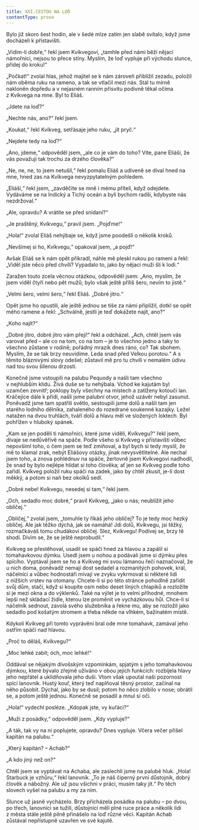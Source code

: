 ```yaml
---
title: XXI.CESTOU NA LOĎ
contentType: prose
---
```


Bylo již skoro šest hodin, ale v šedé mlze zatím jen slabě svítalo, když jsme docházeli k přístavišti.

„Vidím-li dobře,“ řekl jsem Kvíkvegovi, „tamhle před námi běží nějací námořníci, nejsou to přece stíny. Myslím, že loď vypluje při východu slunce, přidej do kroku!“

„Počkat!“ zvolal hlas, jehož majitel se k nám zároveň přiblížil zezadu, položil nám oběma ruku na rameno, a tak se vtlačil mezi nás. Stál tu mírně nakloněn dopředu a v nejasném ranním přísvitu podivně těkal očima z Kvíkvega na mne. Byl to Eliáš.

„Jdete na loď?“

„Nechte nás, ano?“ řekl jsem.

„Koukat,“ řekl Kvíkveg, setřásaje jeho ruku, „jít pryč.“

„Nejdete tedy na loď?“

„Ano, jdeme,“ odpověděl jsem, „ale co je vám do toho? Víte, pane Eliáši, že vás považuji tak trochu za drzého člověka?“

„Ne, ne, ne, to jsem netušil,“ řekl pomalu Eliáš a udiveně se díval hned na mne, hned zas na Kvíkvega nevyzpytatelným pohledem.

„Eliáši,“ řekl jsem, „zavděčíte se mně i mému příteli, když odejdete. Vydáváme se na Indický a Tichý oceán a byli bychom radši, kdybyste nás nezdržoval.“

„Ale, opravdu? A vrátíte se před snídaní?“

„Je praštěný, Kvíkvegu,“ pravil jsem. „Pojďme!“

„Hola!“ zvolal Eliáš nehýbaje se, když jsme poodešli o několik kroků.

„Nevšímej si ho, Kvíkvegu,“ opakoval jsem, „a pojď!“

Avšak Eliáš se k nám opět přikradl, náhle mě pleskl rukou po rameni a řekl: „Viděl jste něco před chvílí? Vypadalo to, jako by nějací muži šli k lodi.“

Zaražen touto zcela věcnou otázkou, odpověděl jsem: „Ano, myslím, že jsem viděl čtyři nebo pět mužů; bylo však ještě příliš šero, nevím to jistě.“

„Velmi šero, velmi šero,“ řekl Eliáš. „Dobré jitro.“

Opět jsme ho opustili, ale ještě jednou se tiše za námi připlížil, dotkl se opět mého ramene a řekl: „Schválně, jestli je teď dokážete najít, ano?“

„Koho najít?“

„Dobré jitro, dobré jitro vám přeji!“ řekl a odcházel. „Ach, chtěl jsem vás varovat před – ale co na tom, co na tom – je to všechno jedno a taky to všechno zůstane v rodině; pořádný mrazík dnes ráno, co? Tak sbohem. Myslím, že se tak brzy neuvidíme. Leda snad před Velkou porotou.“ A s těmito bláznivými slovy odešel; zůstavil mě pro tu chvíli v nemalém údivu nad tou svou šílenou drzostí.

Konečně jsme vstoupili na palubu Pequody a našli tam všechno v nejhlubším klidu. Živá duše se tu nehýbala. Vchod ke kajutám byl uzamčen zevnitř; poklopy byly všechny na místech a zatíženy kotouči lan. Kráčejíce dále k přídi, našli jsme palubní otvor, jehož uzávěr nebyl zasunut. Poněvadž jsme tam spatřili světlo, sestoupili jsme dolů a našli tam jen starého lodního dělníka, zahaleného do rozedrané soukenné kazajky. Ležel natažen na dvou truhlách, tváří dolů a hlavu měl ve složených loktech. Byl pohřížen v hluboký spánek.

„Kam se jen poděli ti námořníci, které jsme viděli, Kvíkvegu?“ řekl jsem, dívaje se nedůvěřivě na spáče. Podle všeho si Kvíkveg v přístavišti vůbec nepovšiml toho, o čem jsem se teď zmiňoval, a byl bych si tedy myslil, že mě to klamal zrak, nebýt Eliášovy otázky, jinak nevysvětlitelné. Ale nechal jsem toho, a znova pohlédnuv na spáče, žertovně jsem Kvíkvegovi nadhodil, že snad by bylo nejlépe hlídat si toho člověka; ať jen se Kvíkveg podle toho zařídí. Kvíkveg položil ruku spáči na zadek, jako by chtěl zkusit, je-li dost měkký, a potom si naň bez okolků sedl.

„Dobré nebe! Kvíkvegu, nesedej si tam,“ řekl jsem.

„Och, sedadlo moc dobré,“ pravil Kvíkveg, „jako u nás; neublížit jeho obličej.“

„Obličej,“ zvolal jsem, „tomuhle ty říkáš jeho obličej? To je tedy moc hezký obličej. Ale jak těžko dýchá, jak se namáhá! Jdi dolů, Kvíkvegu, jsi těžký, rozmačkáváš tomu chudákovi obličej. Slez, Kvíkvegu! Podívej se, brzy tě shodí. Divím se, že se ještě neprobudil.“

Kvíkveg se přestěhoval, usadil se spáči hned za hlavou a zapálil si tomahavkovou dýmku. Usedl jsem u nohou a podávali jsme si dýmku přes spícího. Vyptával jsem se ho a Kvíkveg mi svou lámanou řečí naznačoval, že u nich doma, poněvadž nemají dost sedadel a rozmanitých pohovek, král, náčelníci a vůbec hodnostáři mívají ve zvyku vykrmovat si některé lidi z nižších vrstev na otomany. Chcete-li si po této stránce pohodlně zařídit svůj dům, stačí, když si koupíte osm nebo deset líných chlapíků a rozložíte si je mezi okna a do výklenků. Také na výlet je to velmi příhodné, mnohem lepší než skládací židle, kterou lze proměnit ve vycházkovou hůl. Chce-li si náčelník sednout, zavolá svého služebníka a řekne mu, aby se rozložil jako sedadlo pod košatým stromem a třeba někde na vlhkém, bažinatém místě.

Kdykoli Kvíkveg při tomto vyprávění bral ode mne tomahavk, zamával jeho ostřím spáči nad hlavou.

„Proč to děláš, Kvíkvegu?“

„Moc lehké zabít; óch, moc lehké!“

Oddával se nějakým divošským vzpomínkám, spjatým s jeho tomahavkovou dýmkou, které bývalo zřejmě užíváno v obou jejích funkcích: rozbíjela hlavy jeho nepřátel a uklidňovala jeho duši. Vtom však upoutal naši pozornost spící lanovník. Hustý kouř, který teď naplňoval těsný prostor, začínal na něho působit. Dýchal, jako by se dusil; potom ho něco zlobilo v nose; obrátil se, a potom ještě jednou. Konečně se posadil a mnul si oči.

„Hola!“ vydechl posléze. „Kdopak jste, vy kuřáci?“

„Muži z posádky,“ odpověděl jsem. „Kdy vypluje?“

„A ták, tak vy na ní poplujete, opravdu? Dnes vypluje. Včera večer přišel kapitán na palubu.“

„Který kapitán? – Achab?“

„A kdo jiný než on?“

Chtěl jsem se vyptávat na Achaba, ale zaslechli jsme na palubě hluk. „Hola! Starbuck je vzhůru,“ řekl lanovník. „To je náš čiperný první důstojník, dobrý člověk a nábožný. Ale už jsou všichni v práci, musím taky jít.“ Po těch slovech vyšel na palubu a my za ním.

Slunce už jasně vycházelo. Brzy přicházela posádka na palubu – po dvou, po třech, lanovníci se tužili, důstojníci měli plné ruce práce a několik lidí z města stále ještě pilně přinášelo na loď různé věci. Kapitán Achab zůstával nepřístupně uzavřen ve své kajutě.
